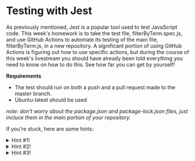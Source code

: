 # Testing with Jest

As previously mentioned, Jest is a popular tool used to test JavaScript code. This week's homework is to take the test file, filterByTerm.spec.js, and use GitHub Actions to automate its testing of the main file, filterByTerm.js, in a new repository. A significant portion of using GitHub Actions is figuring out how to use specific actions, but during the course of this week's livestream you should have already been told everything you need to know on how to do this. See how far you can get by yourself!

__Requirements__
  - The test should run on both a push and a pull request made to the master branch.
  - Ubuntu-latest should be used

*note: don't worry about the package.json and package-lock.json files, just incluce them in the main portion of your repository.*

If you're stuck, here are some hints:

<details><summary> Hint #1!</summary>
  
You'll probably want 3 files in your repo for this one. "src" should store filterByTerm.js, "__test__" should  store filterByTerm.spec.js, and ".github/workflows" should store the .yml file you'll need to write.
</details>

<details><summary> Hint #2!</summary>
  
Jest doesn't need a community based action, it's built right in to GitHub Actions. See if the workflow you made in the CI intro could be adapted.
</details>

<details><summary> Hint #3!</summary>
  
Node.js is a JavaScript-based framework - google "node.js github actions" and see if you can find a templated workflow you can make some minor changes to, and put it in your .github/workflows directory. 
</details>
